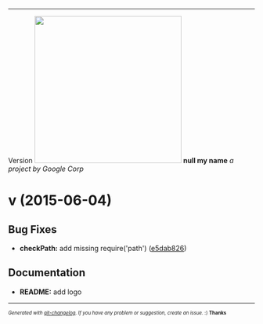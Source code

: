 

---
<a name="">Version </a>
<img width="300px" src="http://upload.wikimedia.org/wikipedia/commons/4/4a/Logo_2013_Google.png" />
__null my name__
_a project by Google Corp_
#  v (2015-06-04)

## Bug Fixes

- **checkPath:** add missing require('path')
  ([e5dab826](https://github.com/rafinskipg/git-changelog/commit/e5dab826062bd22dd37c8c3d3c24a4d9b4701f6d))


## Documentation

- **README:** add logo



---
<sub><sup>*Generated with [git-changelog](https://github.com/rafinskipg/git-changelog). If you have any problem or suggestion, create an issue.* :) **Thanks** </sub></sup>